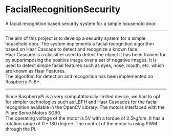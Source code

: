 # FacialRecognitionSecurity
A facial recognition based security system for a simple household door.

---

The aim of this project is to develop a security system for a simple household door. The system implements a facial recognition algorithm based on Haar Cascade to detect and recognize a known face.  
Haar Cascade is a classifier used to detect the object it has been trained for by superimposing the positive image over a set of negative images. It is used to detect simple facial features such as eyes, nose, mouth, etc. which are known as Haar Features.  
The algorithm for detection and recognition has been implemented on Raspberry Pi B+.  

---

Since RaspberryPi is a very computationally limited device, we had to opt for simpler technologies such as LBPH and Haar Cascades for the facial recognition available in the OpenCV Library. The motors interfaced with the Pi are Servo Motors SG90.  
The operating voltage of the motor is 5V with a torque of 2.5kg/cm. It has a rotation range of 0 – 180 degree. The control of the motor is using PWM through the Pi. 


